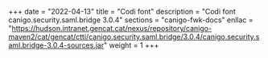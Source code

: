 +++
date        = "2022-04-13"
title       = "Codi font"
description = "Codi font canigo.security.saml.bridge 3.0.4"
sections    = "canigo-fwk-docs"
enllac		= "https://hudson.intranet.gencat.cat/nexus/repository/canigo-maven2/cat/gencat/ctti/canigo.security.saml.bridge/3.0.4/canigo.security.saml.bridge-3.0.4-sources.jar"
weight		= 1
+++
